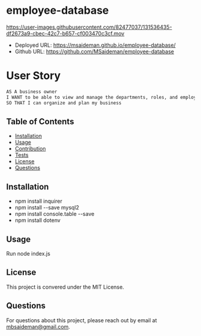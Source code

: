 # employee-database

https://user-images.githubusercontent.com/82477037/131536435-df2673a9-cbec-42c7-b657-cf003470c3cf.mov

- Deployed URL: https://msaideman.github.io/employee-database/
- Github URL: https://github.com/MSaideman/employee-database

# User Story

```md
AS A business owner
I WANT to be able to view and manage the departments, roles, and employees in my company
SO THAT I can organize and plan my business
```

## Table of Contents

- [Installation](#installation)
- [Usage](#usage)
- [Contribution](#contribution)
- [Tests](#tests)
- [License](#license)
- [Questions](#questions)

## Installation

- npm install inquirer
- npm install --save mysql2
- npm install console.table --save
- npm install dotenv

## Usage

Run node index.js

## License

This project is convered under the MIT License.

## Questions

For questions about this project, please reach out by email at mbsaideman@gmail.com.
